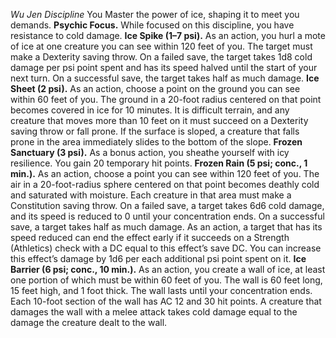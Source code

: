*Wu Jen Discipline*
You Master the power of ice, shaping it to meet you demands.
**Psychic Focus.** While focused on this discipline, you have resistance to cold damage.
**Ice Spike (1–7 psi).** As an action, you hurl a mote of ice at one creature you can see within 120 feet of you. The target must make a Dexterity saving throw. On a failed save, the target takes 1d8 cold damage per psi point spent and has its speed halved until the start of your next turn. On a successful save, the target takes half as much damage.
**Ice Sheet (2 psi).** As an action, choose a point on the ground you can see within 60 feet of you. The ground in a 20-foot radius centered on that point becomes covered in ice for 10 minutes. It is difficult terrain, and any creature that moves more than 10 feet on it must succeed on a Dexterity saving throw or fall prone. If the surface is sloped, a creature that falls prone in the area immediately slides to the bottom of the slope.
**Frozen Sanctuary (3 psi).** As a bonus action, you sheathe yourself with icy resilience. You gain 20 temporary hit points.
**Frozen Rain (5 psi; conc., 1 min.).** As an action, choose a point you can see within 120 feet of you. The air in a 20-foot-radius sphere centered on that point becomes deathly cold and saturated with moisture. Each creature in that area must make a Constitution saving throw. On a failed save, a target takes 6d6 cold damage, and its speed is reduced to 0 until your concentration ends. On a successful save, a target takes half as much damage.
As an action, a target that has its speed reduced can end the effect early if it succeeds on a Strength (Athletics) check with a DC equal to this effect’s save DC.
You can increase this effect’s damage by 1d6 per each additional psi point spent on it.
**Ice Barrier (6 psi; conc., 10 min.).** As an action, you create a wall of ice, at least one portion of which must be within 60 feet of you. The wall is 60 feet long, 15 feet high, and 1 foot thick. The wall lasts until your concentration ends. Each 10-foot section of the wall has AC 12 and 30 hit points. A creature that damages the wall with a melee attack takes cold damage equal to the damage the creature dealt to the wall.